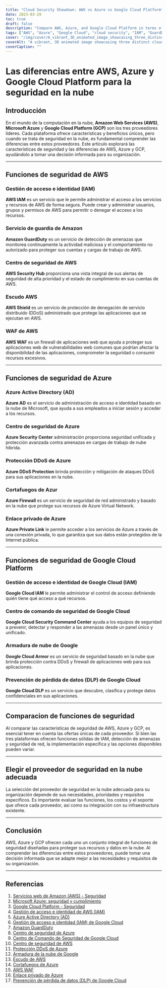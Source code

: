 ```yaml
---
title: "Cloud Security Showdown: AWS vs Azure vs Google Cloud Platform"
date: 2023-03-29
toc: true
draft: false
description: "Compare AWS, Azure, and Google Cloud Platform in terms of cloud security, and learn the differences to make an informed decision for your organization."
tags: ["AWS", "Azure", "Google Cloud", "cloud security", "IAM", "GuardDuty", "Security Center", "Security Command Center", "DDoS Protection", "Cloud Armor", "WAF", "Private Link", "DLP", "cloud computing", "cloud services", "cloud providers", "data protection", "cybersecurity", "infrastructure security"]
cover: "/img/cover/A_vibrant_3D_animated_image_showcasing_three_distinct_cloud.png"
coverAlt: "A vibrant, 3D animated image showcasing three distinct cloud structures representing AWS, Azure, and Google Cloud Platform, with shield symbols overlaying each cloud to symbolize their security offerings."
coverCaption: ""
---
```


 # Las diferencias entre AWS, Azure y Google Cloud Platform para la seguridad en la nube  ## Introducción  En el mundo de la computación en la nube, **Amazon Web Services (AWS)**, **Microsoft Azure** y **Google Cloud Platform (GCP)** son los tres proveedores líderes. Cada plataforma ofrece características y beneficios únicos, pero cuando se trata de seguridad en la nube, es fundamental comprender las diferencias entre estos proveedores. Este artículo explorará las características de seguridad y las diferencias de AWS, Azure y GCP, ayudándolo a tomar una decisión informada para su organización.  ______  ## Funciones de seguridad de AWS  ### Gestión de acceso e identidad (IAM)  **AWS IAM** es un servicio que le permite administrar el acceso a los servicios y recursos de AWS de forma segura. Puede crear y administrar usuarios, grupos y permisos de AWS para permitir o denegar el acceso a los recursos.  ### Servicio de guardia de Amazon  **Amazon GuardDuty** es un servicio de detección de amenazas que monitorea continuamente la actividad maliciosa y el comportamiento no autorizado para proteger sus cuentas y cargas de trabajo de AWS.  ### Centro de seguridad de AWS  **AWS Security Hub** proporciona una vista integral de sus alertas de seguridad de alta prioridad y el estado de cumplimiento en sus cuentas de AWS.  ### Escudo AWS  **AWS Shield** es un servicio de protección de denegación de servicio distribuido (DDoS) administrado que protege las aplicaciones que se ejecutan en AWS.  ### WAF de AWS  **AWS WAF** es un firewall de aplicaciones web que ayuda a proteger sus aplicaciones web de vulnerabilidades web comunes que podrían afectar la disponibilidad de las aplicaciones, comprometer la seguridad o consumir recursos excesivos.  ______  ## Funciones de seguridad de Azure  ### Azure Active Directory (AD)  **Azure AD** es el servicio de administración de acceso e identidad basado en la nube de Microsoft, que ayuda a sus empleados a iniciar sesión y acceder a los recursos.  ### Centro de seguridad de Azure  **Azure Security Center** administración proporciona seguridad unificada y protección avanzada contra amenazas en cargas de trabajo de nube híbrida.  ### Protección DDoS de Azure  **Azure DDoS Protection** brinda protección y mitigación de ataques DDoS para sus aplicaciones en la nube.  ### Cortafuegos de Azur  **Azure Firewall** es un servicio de seguridad de red administrado y basado en la nube que protege sus recursos de Azure Virtual Network.  ### Enlace privado de Azure  **Azure Private Link** le permite acceder a los servicios de Azure a través de una conexión privada, lo que garantiza que sus datos están protegidos de la Internet pública.  ______  ## Funciones de seguridad de Google Cloud Platform  ### Gestión de acceso e identidad de Google Cloud (IAM)  **Google Cloud IAM** le permite administrar el control de acceso definiendo quién tiene qué acceso a qué recursos.  ### Centro de comando de seguridad de Google Cloud  **Google Cloud Security Command Center** ayuda a los equipos de seguridad a prevenir, detectar y responder a las amenazas desde un panel único y unificado.  ### Armadura de nube de Google  **Google Cloud Armor** es un servicio de seguridad basado en la nube que brinda protección contra DDoS y firewall de aplicaciones web para sus aplicaciones.  ### Prevención de pérdida de datos (DLP) de Google Cloud  **Google Cloud DLP** es un servicio que descubre, clasifica y protege datos confidenciales en sus aplicaciones.  ______  ## Comparacion de funciones de seguridad  Al comparar las características de seguridad de AWS, Azure y GCP, es esencial tener en cuenta las ofertas únicas de cada proveedor. Si bien las tres plataformas ofrecen funciones sólidas de IAM, detección de amenazas y seguridad de red, la implementación específica y las opciones disponibles pueden variar.  ______  ## Elegir el proveedor de seguridad en la nube adecuada  La selección del proveedor de seguridad en la nube adecuada para su organización depende de sus necesidades, prioridades y requisitos específicos. Es importante evaluar las funciones, los costos y el soporte que ofrece cada proveedor, así como su integración con su infraestructura existente.  ______  ## Conclusión  AWS, Azure y GCP ofrecen cada uno un conjunto integral de funciones de seguridad diseñadas para proteger sus recursos y datos en la nube. Al comprender las diferencias entre estos proveedores, puede tomar una decisión informada que se adapte mejor a las necesidades y requisitos de su organización.  ______  ## Referencias  1. [Servicios web de Amazon (AWS) - Seguridad](https://aws.amazon.com/security/) 2. [Microsoft Azure: seguridad y cumplimiento](https://azure.microsoft.com/en-us/overview/security/) 3. [Google Cloud Platform - Seguridad](https://cloud.google.com/security) 4. [Gestión de acceso e identidad de AWS (IAM)](https://aws.amazon.com/iam/) 5. [Azure Active Directory (AD)](https://azure.microsoft.com/en-us/services/active-directory/) 6. [Gestión de acceso e identidad (IAM) de Google Cloud](https://cloud.google.com/iam) 7. [Amazon GuardDuty](https://aws.amazon.com/guardduty/) 8. [Centro de seguridad de Azure](https://azure.microsoft.com/en-us/services/security-center/) 9. [Centro de Comando de Seguridad de Google Cloud](https://cloud.google.com/security-command-center) 10. [Centro de seguridad de AWS](https://aws.amazon.com/security-hub/) 11. [Protección DDoS de Azure](https://azure.microsoft.com/en-us/services/ddos-protection/) 12. [Armadura de la nube de Google](https://cloud.google.com/armor) 13. [Escudo de AWS](https://aws.amazon.com/shield/) 14. [Cortafuegos de Azure](https://azure.microsoft.com/en-us/services/azure-firewall/) 15. [AWS WAF](https://aws.amazon.com/waf/) 16. [Enlace privado de Azure](https://azure.microsoft.com/en-us/services/private-link/) 17. [Prevención de pérdida de datos (DLP) de Google Cloud](https://cloud.google.com/dlp)  
